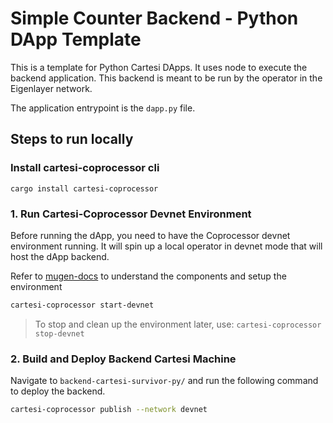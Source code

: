 # Simple Counter Backend - Python DApp Template

This is a template for Python Cartesi DApps. It uses node to execute the backend application. This backend is meant to be run by the operator in the Eigenlayer network.

The application entrypoint is the `dapp.py` file.

## Steps to run locally
### Install cartesi-coprocessor cli 
```
cargo install cartesi-coprocessor
```

### 1. Run Cartesi-Coprocessor Devnet Environment

Before running the dApp, you need to have the Coprocessor devnet environment running. It will spin up a local operator in devnet mode that will host the dApp backend.

Refer to [mugen-docs](https://docs.mugen.builders/cartesi-co-processor-tutorial/introduction) to understand the components and setup the environment

```bash
cartesi-coprocessor start-devnet
```
> To stop and clean up the environment later, use: `cartesi-coprocessor stop-devnet`

### 2. Build and Deploy Backend Cartesi Machine

Navigate to `backend-cartesi-survivor-py/` and run the following command to  deploy the backend.

```bash
cartesi-coprocessor publish --network devnet
```

